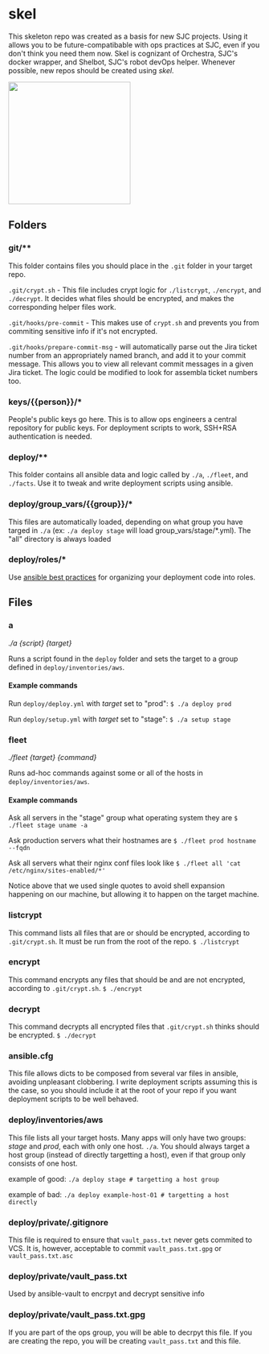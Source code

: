 # skel
This skeleton repo was created as a basis for new SJC projects. Using it allows you to be future-compatibable with ops practices at SJC, even if you don't think you need them now. Skel is cognizant of Orchestra, SJC's docker wrapper, and Shelbot, SJC's robot devOps helper. Whenever possible, new repos should be created using *skel*.

<img src="http://i1015.photobucket.com/albums/af274/thirteen-black-cats/skeleton.png" width="243" />

## Folders

### git/**


This folder contains files you should place in the `.git` folder in your target repo.

`.git/crypt.sh` - This file includes crypt logic for `./listcrypt`, `./encrypt`, and `./decrypt`. It decides what files should be encrypted, and makes the corresponding helper files work.

`.git/hooks/pre-commit` - This makes use of `crypt.sh` and prevents you from commiting sensitive info if it's not encrypted.

`.git/hooks/prepare-commit-msg` - will automatically parse out the Jira ticket number from an appropriately named branch, and add it to your commit message. This allows you to view all relevant commit messages in a given Jira ticket. The logic could be modified to look for assembla ticket numbers too.

### keys/{{person}}/*

People's public keys go here. This is to allow ops engineers a central repository for public keys. For deployment scripts to work, SSH+RSA authentication is needed.

### deploy/**

This folder contains all ansible data and logic called by `./a`, `./fleet`, and `./facts`. Use it to tweak and write deployment scripts using ansible.

### deploy/group_vars/{{group}}/*

This files are automatically loaded, depending on what group you have targed in `./a` (ex: `./a deploy stage` will load group_vars/stage/*.yml). The "all" directory is always loaded

### deploy/roles/*

Use [ansible best practices](http://docs.ansible.com/ansible/playbooks_roles.html) for organizing your deployment code into roles.

## Files
### a

*./a {script} {target}*

Runs a script found in the `deploy` folder and sets the target to a group defined in `deploy/inventories/aws`.

#### Example commands

Run `deploy/deploy.yml` with *target* set to "prod": 
`$ ./a deploy prod`

Run `deploy/setup.yml` with *target* set to "stage": 
`$ ./a setup stage`

### fleet

*./fleet {target} {command}*

Runs ad-hoc commands against some or all of the hosts in `deploy/inventories/aws`.

#### Example commands

Ask all servers in the "stage" group what operating system they are
`$ ./fleet stage uname -a`

Ask production servers what their hostnames are
`$ ./fleet prod hostname --fqdn`

Ask all servers what their nginx conf files look like
`$ ./fleet all 'cat /etc/nginx/sites-enabled/*'`

Notice above that we used single quotes to avoid shell expansion happening on our machine, but allowing it to happen on the target machine.

### listcrypt

This command lists all files that are or should be encrypted, according to `.git/crypt.sh`. It must be run from the root of the repo.
`$ ./listcrypt`

### encrypt

This command encrypts any files that should be and are not encrypted, according to `.git/crypt.sh`.
`$ ./encrypt`

### decrypt

This command decrypts all encrypted files that `.git/crypt.sh` thinks should be encrypted.
`$ ./decrypt`

### ansible.cfg

This file allows dicts to be composed from several var files in ansible, avoiding unpleasant clobbering. I write deployment scripts assuming this is the case, so you should include it at the root of your repo if you want deployment scripts to be well behaved.

### deploy/inventories/aws

This file lists all your target hosts. Many apps will only have two groups: *stage* and *prod*, each with only one host. `./a`. You should always target a host group (instead of directly targetting a host), even if that group only consists of one host.

example of good:
`./a deploy stage # targetting a host group`

example of bad:
`./a deploy example-host-01 # targetting a host directly`


### deploy/private/.gitignore

This file is required to ensure that `vault_pass.txt` never gets commited to VCS. It is, however, acceptable to commit `vault_pass.txt.gpg` or `vault_pass.txt.asc`

### deploy/private/vault_pass.txt

Used by ansible-vault to encrpyt and decrypt sensitive info

### deploy/private/vault_pass.txt.gpg

If you are part of the ops group, you will be able to decrpyt this file. If you are creating the repo, you will be creating `vault_pass.txt` and this file.

